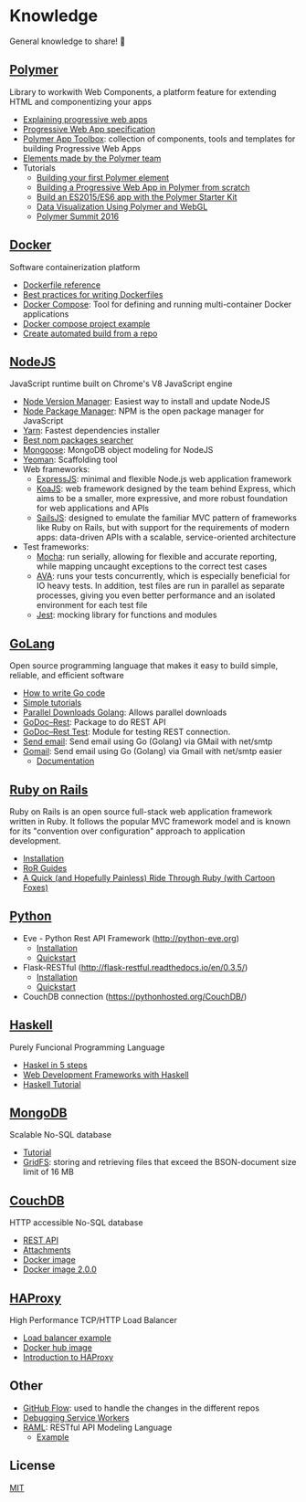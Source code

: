 # Knowledge
General knowledge to share! :beers:

## [Polymer](https://www.polymer-project.org/1.0/)
Library to workwith Web Components, a platform feature for extending HTML and componentizing your apps

  - [Explaining progressive web apps](https://www.youtube.com/watch?v=fFF2Yup2dMM)
  - [Progressive Web App specification](https://developers.google.com/web/progressive-web-apps/)
  - [Polymer App Toolbox](https://www.polymer-project.org/1.0/toolbox/): collection of components, tools and templates for building Progressive Web Apps
  - [Elements made by the Polymer team](https://www.webcomponents.org/collection/Polymer/elements)
  - Tutorials
    - [Building your first Polymer element](https://codelabs.developers.google.com/codelabs/polymer-first-elements/index.html?index=..%2F..%2Findex#0)
    - [Building a Progressive Web App in Polymer from scratch](https://codelabs.developers.google.com/codelabs/pwa-from-scratch/index.html?index=..%2F..%2Findex#0)
    - [Build an ES2015/ES6 app with the Polymer Starter Kit](https://codelabs.developers.google.com/codelabs/polymer-es2015/index.html?index=..%2F..%2Findex#0)
    - [Data Visualization Using Polymer and WebGL](https://codelabs.developers.google.com/codelabs/polymer-webgl/index.html?index=..%2F..%2Findex#0)
    - [Polymer Summit 2016](https://codelabs.developers.google.com/polymer-summit-2016)


## [Docker](https://www.docker.com/)
Software containerization platform

  - [Dockerfile reference](https://docs.docker.com/engine/reference/builder/)
  - [Best practices for writing Dockerfiles](https://docs.docker.com/engine/userguide/eng-image/dockerfile_best-practices/)
  - [Docker Compose](https://docs.docker.com/compose/): Tool for defining and running multi-container Docker applications
  - [Docker compose project example](https://github.com/cheminfo/roc-eln-docker)
  - [Create automated build from a repo](https://docs.docker.com/docker-hub/builds/)

## [NodeJS](https://github.com/nodejs/node)
JavaScript runtime built on Chrome's V8 JavaScript engine

  - [Node Version Manager](https://github.com/creationix/nvm): Easiest way to install and update NodeJS
  - [Node Package Manager](https://www.npmjs.com/): NPM is the open package manager for JavaScript
  - [Yarn](https://yarnpkg.com/lang/en/): Fastest dependencies installer
  - [Best npm packages searcher](https://npms.io/)
  - [Mongoose](http://mongoosejs.com/): MongoDB object modeling for NodeJS
  - [Yeoman](http://yeoman.io/): Scaffolding tool
  - Web frameworks:
    - [ExpressJS](http://expressjs.com/): minimal and flexible Node.js web application framework
    - [KoaJS](http://koajs.com/): web framework designed by the team behind Express, which aims to be a smaller, more expressive, and more robust foundation for web applications and APIs
    - [SailsJS](http://sailsjs.com/): designed to emulate the familiar MVC pattern of frameworks like Ruby on Rails, but with support for the requirements of modern apps: data-driven APIs with a scalable, service-oriented architecture
  - Test frameworks:
    - [Mocha](https://mochajs.org/): run serially, allowing for flexible and accurate reporting, while mapping uncaught exceptions to the correct test cases
    - [AVA](https://github.com/avajs/ava): runs your tests concurrently, which is especially beneficial for IO heavy tests. In addition, test files are run in parallel as separate processes, giving you even better performance and an isolated environment for each test file
    - [Jest](https://facebook.github.io/jest/): mocking library for functions and modules

## [GoLang](https://golang.org/)
Open source programming language that makes it easy to build simple, reliable, and efficient software

  - [How to write Go code](https://golang.org/doc/code.html)
  - [Simple tutorials](https://tour.golang.org/)
  - [Parallel Downloads Golang](https://coderwall.com/p/uz2noa/fast-parallel-downloads-in-golang-with-accept-ranges-and-goroutines): Allows parallel downloads
  - [GoDoc–Rest](https://godoc.org/github.com/ant0ine/go-json-rest/rest): Package to do REST API
  - [GoDoc–Rest Test](https://godoc.org/github.com/ant0ine/go-json-rest/rest/test): Module for testing REST connection.
  - [Send email](https://gist.github.com/jpillora/cb46d183eca0710d909a): Send email using Go (Golang) via GMail with net/smtp
  - [Gomail](https://github.com/go-gomail/gomail): Send email using Go (Golang) via Gmail with net/smtp easier
    - [Documentation](https://godoc.org/gopkg.in/gomail.v2) 

## [Ruby on Rails](http://rubyonrails.org/)
Ruby on Rails is an open source full-stack web application framework written in Ruby. It follows the popular MVC framework model and is known for its "convention over configuration" approach to application development.

- [Installation](http://installrails.com/)
- [RoR Guides](http://guides.rubyonrails.org/)
- [A Quick (and Hopefully Painless) Ride Through Ruby (with Cartoon Foxes)](http://poignant.guide/book/chapter-3.html)

## [Python](https://www.python.org/)
  - Eve - Python Rest API Framework (http://python-eve.org)
    - [Installation](http://python-eve.org/install.html)
    - [Quickstart](http://python-eve.org/quickstart.html)
  - Flask-RESTful (http://flask-restful.readthedocs.io/en/0.3.5/)
    - [Installation](http://flask-restful.readthedocs.io/en/0.3.5/installation.html)
    - [Quickstart](http://flask-restful.readthedocs.io/en/0.3.5/quickstart.html)
  - CouchDB connection (https://pythonhosted.org/CouchDB/)

## [Haskell](https://www.haskell.org/)
Purely Funcional Programming Language

  - [Haskel in 5 steps](https://wiki.haskell.org/Haskell_in_5_steps)
  - [Web Development Frameworks with Haskell](https://wiki.haskell.org/Web/Frameworks)
  - [Haskell Tutorial](https://github.com/UNArqui17i-B/Knowledge/blob/master/Haskell/Haskell.pdf)

## [MongoDB](https://docs.mongodb.com/)
Scalable No-SQL database

  - [Tutorial](https://www.tutorialspoint.com/mongodb/mongodb_tutorial.pdf)
  - [GridFS](https://docs.mongodb.com/manual/core/gridfs/): storing and retrieving files that exceed the BSON-document size limit of 16 MB

## [CouchDB](http://docs.couchdb.org/en/latest/index.html)
HTTP accessible No-SQL database

  - [REST API](http://docs.couchdb.org/en/latest/http-api.html)
  - [Attachments](http://docs.couchdb.org/en/latest/api/document/attachments.html)
  - [Docker image](https://hub.docker.com/_/couchdb/)
  - [Docker image 2.0.0](https://hub.docker.com/r/klaemo/couchdb/)
  
## [HAProxy](http://www.haproxy.org/)
High Performance TCP/HTTP Load Balancer

  - [Load balancer example](https://serversforhackers.com/load-balancing-with-haproxy)
  - [Docker hub image](https://hub.docker.com/_/haproxy/)
  - [Introduction to HAProxy](https://www.digitalocean.com/community/tutorials/an-introduction-to-haproxy-and-load-balancing-concepts)

## Other
  - [GitHub Flow](https://guides.github.com/introduction/flow/): used to handle the changes in the different repos
  - [Debugging Service Workers](https://codelabs.developers.google.com/codelabs/debugging-service-workers/index.html?index=..%2F..%2Findex#0)
  - [RAML](http://raml.org/): RESTful API Modeling Language
    - [Example](https://github.com/openanalytics/RPooli/blob/master/webapp/src/main/webapp/raml/api_v1.raml)

## License
[MIT](.LICENSE)
